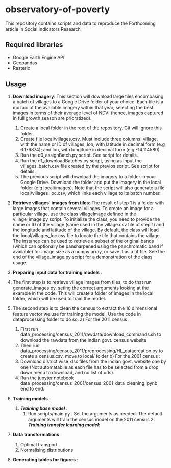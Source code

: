 
# observatory-of-poverty
This repository contains scripts and data to reproduce the Forthcoming article in Social Indicators Research
## Required libraries
* Google Earth Engine API
* Geopandas
* Rasterio

## Usage

1. **Download imagery**: This section will download large tiles encompasing a batch of villages to a Google Drive folder of your choice. Each tile is a mozaic of the available imagery within that year, selecting the best images in terms of their average level of NDVI (hence, images captured in full growth season are prioratized).
    1. Create a local folder in the root of the repository. Git will ignore this folder.
    2. Create file local/villages.csv. Must include three columns: village, with the name or ID of villages; lon, with latitude in decimal form (e.g 6.176874); and lon, with longitude in decimal form (e.g -14.114580).
    3. Run the d0_assignBatch.py script. See script for details.
    4. Run the d1_downloadBatches.py script, using as input the villages_batch.csv file created by the previos script. See script for details.
    5. The previous script will download the imagery to a folder in your Google Drive. Download the folder and put the imagery in the local folder (e.g local/images). Note that the script will also generate a file local/villages_loc.csv, which links each village to its batch number.

2. **Retrieve villages' images from tiles**: The result of step 1 is a folder with large images that contain several villages. To create an image for a particular village, use the class villageImage defined in the village_image.py script. To initialize the class, you need to provide the name or ID of the village (same used in the village.csv file of step 1) and the longitude and latitude of the village. By default, the class will load the local/villages_loc.csv file to locate the tile that contains the village. The instance can be used to retrieve a subset of the original bands (which can optionally be pansharpened using the panchromatic band if available) for image size as a numpy array, or save it as a tif file. See the end of the village_image.py script for a demonstration of the class usage.

3. **Preparing input data for training models** :
1. The first step is to retrieve village images from tiles, to do that run generate_images.py, seting the correct arguments looking at the example in the code. This will create a folder of images in the local folder, which will be used to train the model.
2. The second step is to clean the census to extract the 16 dimensional feature vector we use for training the model. Use the code in dataprocessing folder to do so.
a) For the 2011 census :
    1. First run data_processing/census_2011/rawdata/download_commands.sh to download the rawdata from the indian govt. census website
    2. Then run data_processing/census_2011/preprocessing/HL_datacreation.py to create a census.csv, move to local/ folder
b) For the 2001 census :
    1. Download district wise xlsx files from the indian govt. website one by one (Not automatabile as each file has to be selected from a drop down menu to download, and no list of urls).
    2. Run the jupyter notebook data_processing/census_2001/census_2001_data_cleaning.ipynb end to end.


4. **Training models** :
    1. ***Training base model*** :
        1. Run scripts/main.py . Set the arguments as needed. The default arguments will train the census model on the 2011 census
    2: ***Training transfer learning model***:

5. **Data transformations** :
    1. Optimal transport
    2. Normalising distributions

6. **Generating tables for figures** :
